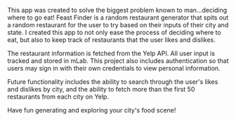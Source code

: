 This app was created to solve the biggest problem known to man...deciding where to go eat! Feast Finder is a random restaurant generator that spits out a random restaurant for the user to try based on their inputs of their city and state. I created this app to not only ease the process of deciding where to eat, but also to keep track of restaurants that the user likes and dislikes.

The restaurant information is fetched from the Yelp API. All user input is tracked and stored in mLab. This project also includes authentication so that users may sign in with their own credentials to view personal information.

Future functionality includes the ability to search through the user's likes and dislikes by city, and the ability to fetch more than the first 50 restaurants from each city on Yelp.

Have fun generating and exploring your city's food scene!
